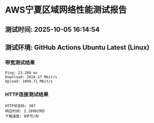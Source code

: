 # AWS宁夏区域网络性能测试报告
## 测试时间: 2025-10-05 16:14:54
## 测试环境: GitHub Actions Ubuntu Latest (Linux)

### 带宽测试结果
```
Ping: 23.209 ms
Download: 2024.17 Mbit/s
Upload: 1094.71 Mbit/s
```

### HTTP连接测试结果
```
HTTP状态码: 307
响应时间: 2.189829秒
下载速度: 0字节/秒
```

